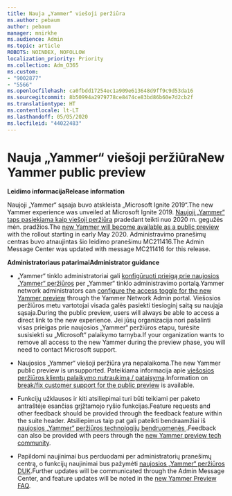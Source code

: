 ```yaml
---
title: Nauja „Yammer“ viešoji peržiūra
ms.author: pebaum
author: pebaum
manager: mnirkhe
ms.audience: Admin
ms.topic: article
ROBOTS: NOINDEX, NOFOLLOW
localization_priority: Priority
ms.collection: Adm_O365
ms.custom:
- "9002877"
- "5566"
ms.openlocfilehash: ca0fbdd17254ec1a909e613648d9ff9c9d53da16
ms.sourcegitcommit: 8b50994a2979778ce8474ce83bd86b60e7d2cb2f
ms.translationtype: HT
ms.contentlocale: lt-LT
ms.lasthandoff: 05/05/2020
ms.locfileid: "44022483"
---
```

# <a name="new-yammer-public-preview"></a><span data-ttu-id="58d69-102">Nauja „Yammer“ viešoji peržiūra</span><span class="sxs-lookup"><span data-stu-id="58d69-102">New Yammer public preview</span></span>

<span data-ttu-id="58d69-103">**Leidimo informacija**</span><span class="sxs-lookup"><span data-stu-id="58d69-103">**Release information**</span></span>

<span data-ttu-id="58d69-104">Naujoji „Yammer“ sąsaja buvo atskleista „Microsoft Ignite 2019“.</span><span class="sxs-lookup"><span data-stu-id="58d69-104">The new Yammer experience was unveiled at Microsoft Ignite 2019.</span></span> <span data-ttu-id="58d69-105">[Naujoji „Yammer“ taps pasiekiama kaip viešoji peržiūra](https://docs.microsoft.com/yammer/get-started-with-yammer/newyammer-faq) pradedant teikti nuo 2020 m. gegužės mėn. pradžios.</span><span class="sxs-lookup"><span data-stu-id="58d69-105">The [new Yammer will become available as a public preview](https://docs.microsoft.com/yammer/get-started-with-yammer/newyammer-faq) with the rollout starting in early May 2020.</span></span> <span data-ttu-id="58d69-106">Administravimo pranešimų centras buvo atnaujintas šio leidimo pranešimu MC211416.</span><span class="sxs-lookup"><span data-stu-id="58d69-106">The Admin Message Center was updated with message MC211416 for this release.</span></span>

<span data-ttu-id="58d69-107">**Administratoriaus patarimai**</span><span class="sxs-lookup"><span data-stu-id="58d69-107">**Administrator guidance**</span></span>

- <span data-ttu-id="58d69-108">„Yammer“ tinklo administratoriai gali [konfigūruoti prieigą prie naujosios „Yammer“ peržiūros](https://docs.microsoft.com/yammer/get-started-with-yammer/administrative-settings-opt-in-newyammer) per „Yammer“ tinklo administravimo portalą.</span><span class="sxs-lookup"><span data-stu-id="58d69-108">Yammer network administrators can [configure the access toggle for the new Yammer preview](https://docs.microsoft.com/yammer/get-started-with-yammer/administrative-settings-opt-in-newyammer) through the Yammer Network Admin portal.</span></span> <span data-ttu-id="58d69-109">Viešosios peržiūros metu vartotojai visada galės pasiekti tiesioginį saitą su naująja sąsaja.</span><span class="sxs-lookup"><span data-stu-id="58d69-109">During the public preview, users will always be able to access a direct link to the new experience.</span></span> <span data-ttu-id="58d69-110">Jei jūsų organizacija nori pašalinti visas prieigas prie naujosios „Yammer“ peržiūros etapu, turėsite susisiekti su „Microsoft“ palaikymo tarnyba.</span><span class="sxs-lookup"><span data-stu-id="58d69-110">If your organization wants to remove all access to the new Yammer during the preview phase, you will need to contact Microsoft support.</span></span>

- <span data-ttu-id="58d69-111">Naujosios „Yammer“ viešoji peržiūra yra nepalaikoma.</span><span class="sxs-lookup"><span data-stu-id="58d69-111">The new Yammer public preview is unsupported.</span></span> <span data-ttu-id="58d69-112">Pateikiama informacija apie [viešosios peržiūros klientų palaikymo nutraukimą / pataisymą](https://docs.microsoft.com/yammer/get-started-with-yammer/newyammer-faq#yammer-preview-customer-support).</span><span class="sxs-lookup"><span data-stu-id="58d69-112">Information on [break/fix customer support for the public preview](https://docs.microsoft.com/yammer/get-started-with-yammer/newyammer-faq#yammer-preview-customer-support) is available.</span></span>

- <span data-ttu-id="58d69-113">Funkcijų užklausos ir kiti atsiliepimai turi būti teikiami per paketo antraštėje esančias grįžtamojo ryšio funkcijas.</span><span class="sxs-lookup"><span data-stu-id="58d69-113">Feature requests and other feedback should be provided through the feedback feature within the suite header.</span></span> <span data-ttu-id="58d69-114">Atsiliepimus taip pat gali pateikti bendraamžiai iš [ naujosios „Yammer“ peržiūros technologijų bendruomenės ](https://techcommunity.microsoft.com/t5/new-yammer-preview/bd-p/NewYammerPreview).</span><span class="sxs-lookup"><span data-stu-id="58d69-114">Feedback can also be provided with peers through the [new Yammer preview tech community](https://techcommunity.microsoft.com/t5/new-yammer-preview/bd-p/NewYammerPreview).</span></span>

- <span data-ttu-id="58d69-115">Papildomi naujinimai bus perduodami per administratorių pranešimų centrą, o funkcijų naujinimai bus pažymėti [naujosios „Yammer“ peržiūros DUK](https://docs.microsoft.com/yammer/get-started-with-yammer/newyammer-faq).</span><span class="sxs-lookup"><span data-stu-id="58d69-115">Further updates will be communicated through the Admin Message Center, and feature updates will be noted in the [new Yammer Preview FAQ](https://docs.microsoft.com/yammer/get-started-with-yammer/newyammer-faq).</span></span>
